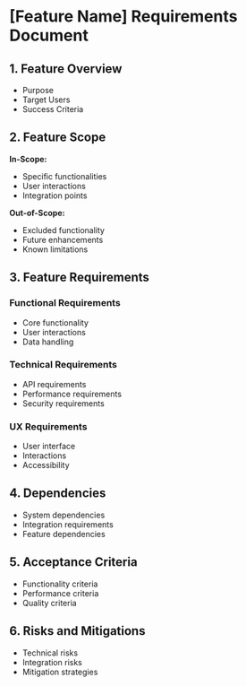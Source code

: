 # [Feature Name] Requirements Document

## 1. Feature Overview
- Purpose
- Target Users
- Success Criteria

## 2. Feature Scope
**In-Scope:**
- Specific functionalities
- User interactions
- Integration points

**Out-of-Scope:**
- Excluded functionality
- Future enhancements
- Known limitations

## 3. Feature Requirements
### Functional Requirements
- Core functionality
- User interactions
- Data handling

### Technical Requirements
- API requirements
- Performance requirements
- Security requirements

### UX Requirements
- User interface
- Interactions
- Accessibility

## 4. Dependencies
- System dependencies
- Integration requirements
- Feature dependencies

## 5. Acceptance Criteria
- Functionality criteria
- Performance criteria
- Quality criteria

## 6. Risks and Mitigations
- Technical risks
- Integration risks
- Mitigation strategies
